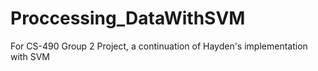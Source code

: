 # Proccessing_DataWithSVM
For CS-490 Group 2 Project, a continuation of Hayden's implementation with SVM
